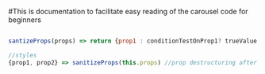 #This is documentation to facilitate easy reading of the carousel code for beginners

```Javascript

santizeProps(props) => return {prop1 : conditionTestOnProp1? trueValue:falseValue, prop2 : conditionTestOnProp2? trueValue:falseValue //to return default props no matter what the input is

//styles
{prop1, prop2} => sanitizeProps(this.props) //prop destructuring after ensuring they meet minimum requirements
```
